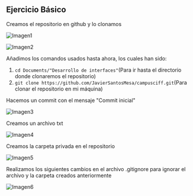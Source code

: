 ## Ejercicio Básico

Creamos el repositorio en github y lo clonamos

![Imagen1](https://user-images.githubusercontent.com/71442834/93571251-7adcfb00-f994-11ea-8c4f-09185714642d.png)

![Imagen2](https://user-images.githubusercontent.com/71442834/93572198-ca6ff680-f995-11ea-974e-5ac4c633e326.PNG)




Añadimos los comandos usados hasta ahora, los cuales han sido:

1. ```cd Documents/"Desarrollo de interfaces"```(Para ir hasta el directorio donde clonaremos el repositorio)
2. ```git clone https://github.com/JavierSantosMesa/campusciff.git```(Para clonar el repositorio en mi máquina)




Hacemos un commit con el mensaje "Commit inicial"

![Imagen3](https://user-images.githubusercontent.com/71442834/93573652-b0371800-f997-11ea-86b1-2e131db8c99f.PNG)

Creamos un archivo txt

![Imagen4](https://user-images.githubusercontent.com/71442834/93790909-daa50180-fc33-11ea-9ab7-62dc04a67c12.PNG)

Creamos la carpeta privada en el repositorio

![Imagen5](https://user-images.githubusercontent.com/71442834/93791303-5901a380-fc34-11ea-970e-48ccbfe5d6e1.PNG)

Realizamos los siguientes cambios en el archivo .gitignore para ignorar el archivo y la carpeta creados anteriormente

![Imagen6](https://user-images.githubusercontent.com/71442834/93791993-37ed8280-fc35-11ea-9955-289be57c177a.PNG)